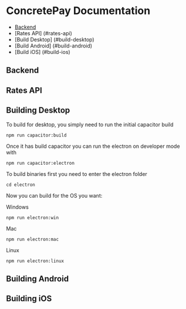 # ConcretePay Documentation

* [Backend](#backend)
* [Rates API] (#rates-api)
* [Build Desktop] (#build-desktop)
* [Build Android] (#build-android)
* [Build iOS] (#build-ios)

## Backend

## Rates API

## Building Desktop

To build for desktop, you simply need to run the initial capacitor build

```
npm run capacitor:build
````

Once it has build capacitor you can run the electron on developer mode with 

```
npm run capacitor:electron
```

To build binaries first you need to enter the electron folder

```
cd electron
```

Now you can build for the OS you want:

Windows
```
npm run electron:win
```

Mac
```
npm run electron:mac
```

Linux
```
npm run electron:linux
```

## Building Android

## Building iOS